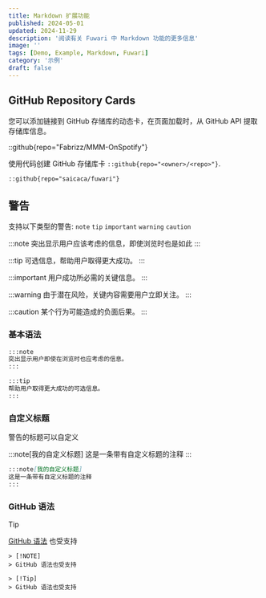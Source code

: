 ```yaml
---
title: Markdown 扩展功能
published: 2024-05-01
updated: 2024-11-29
description: '阅读有关 Fuwari 中 Markdown 功能的更多信息'
image: ''
tags: [Demo, Example, Markdown, Fuwari]
category: '示例'
draft: false 
---
```


## GitHub Repository Cards
您可以添加链接到 GitHub 存储库的动态卡，在页面加载时，从 GitHub API 提取存储库信息。 

::github{repo="Fabrizz/MMM-OnSpotify"}

使用代码创建 GitHub 存储库卡 `::github{repo="<owner>/<repo>"}`.

```markdown
::github{repo="saicaca/fuwari"}
```

## 警告

支持以下类型的警告: `note` `tip` `important` `warning` `caution`

:::note
突出显示用户应该考虑的信息，即使浏览时也是如此
:::

:::tip
可选信息，帮助用户取得更大成功。
:::

:::important
用户成功所必需的关键信息。
:::

:::warning
由于潜在风险，关键内容需要用户立即关注。
:::

:::caution
某个行为可能造成的负面后果。
:::

### 基本语法

```markdown
:::note
突出显示用户即使在浏览时也应考虑的信息。
:::

:::tip
帮助用户取得更大成功的可选信息。
:::
```

### 自定义标题

警告的标题可以自定义

:::note[我的自定义标题]
这是一条带有自定义标题的注释
:::

```markdown
:::note[我的自定义标题]
这是一条带有自定义标题的注释
:::
```

### GitHub 语法

> [!TIP]
> [GitHub 语法](https://github.com/orgs/community/discussions/16925) 也受支持

```
> [!NOTE]
> GitHub 语法也受支持

> [!Tip]
> GitHub 语法也受支持
```